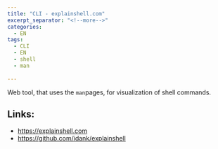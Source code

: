 ```yaml
---
title: "CLI - explainshell.com"
excerpt_separator: "<!--more-->"
categories:
  - EN
tags:
  - CLI
  - EN
  - shell
  - man
  
---
```



Web tool, that uses the `man`pages, for visualization of shell commands.

## Links:

* https://explainshell.com
* https://github.com/idank/explainshell



